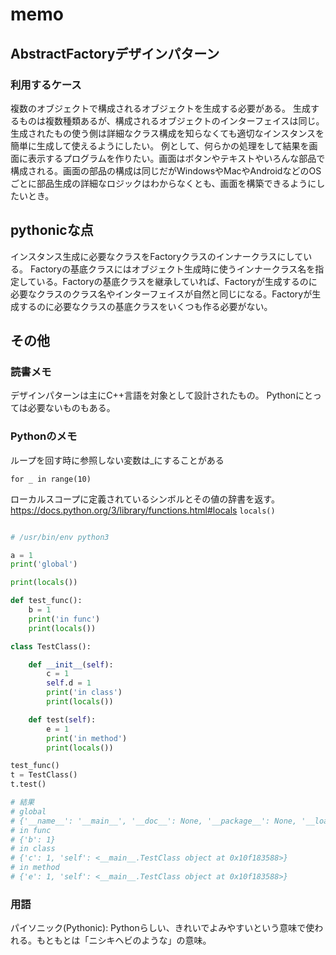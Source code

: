 # memo

## AbstractFactoryデザインパターン

### 利用するケース
複数のオブジェクトで構成されるオブジェクトを生成する必要がある。
生成するものは複数種類あるが、構成されるオブジェクトのインターフェイスは同じ。
生成されたもの使う側は詳細なクラス構成を知らなくても適切なインスタンスを簡単に生成して使えるようにしたい。
例として、何らかの処理をして結果を画面に表示するプログラムを作りたい。画面はボタンやテキストやいろんな部品で構成される。画面の部品の構成は同じだがWindowsやMacやAndroidなどのOSごとに部品生成の詳細なロジックはわからなくとも、画面を構築できるようにしたいとき。

## pythonicな点

インスタンス生成に必要なクラスをFactoryクラスのインナークラスにしている。
Factoryの基底クラスにはオブジェクト生成時に使うインナークラス名を指定している。Factoryの基底クラスを継承していれば、Factoryが生成するのに必要なクラスのクラス名やインターフェイスが自然と同じになる。Factoryが生成するのに必要なクラスの基底クラスをいくつも作る必要がない。


## その他

### 読書メモ

デザインパターンは主にC++言語を対象として設計されたもの。
Pythonにとっては必要ないものもある。

### Pythonのメモ

ループを回す時に参照しない変数は_にすることがある

`for _ in range(10)`

ローカルスコープに定義されているシンボルとその値の辞書を返す。
https://docs.python.org/3/library/functions.html#locals
`locals()`

```python

# /usr/bin/env python3

a = 1
print('global')

print(locals())

def test_func():
    b = 1
    print('in func')
    print(locals())

class TestClass():

    def __init__(self):
        c = 1
        self.d = 1
        print('in class')
        print(locals())

    def test(self):
        e = 1
        print('in method')
        print(locals())

test_func()
t = TestClass()
t.test()

# 結果
# global
# {'__name__': '__main__', '__doc__': None, '__package__': None, '__loader__': <_frozen_importlib_external.SourceFileLoader object at 0x10efd1358>, '__spec__': None, '__annotations__': {}, '__builtins__': <module 'builtins' (built-in)>, '__file__': 'test_local.py', '__cached__': None, 'a': 1}
# in func
# {'b': 1}
# in class
# {'c': 1, 'self': <__main__.TestClass object at 0x10f183588>}
# in method
# {'e': 1, 'self': <__main__.TestClass object at 0x10f183588>}
```

### 用語

パイソニック(Pythonic): Pythonらしい、きれいでよみやすいという意味で使われる。もともとは「ニシキヘビのような」の意味。